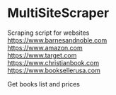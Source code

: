 # MultiSiteScraper

Scraping script for websites <br>
https://www.barnesandnoble.com <br>
https://www.amazon.com <br>
https://www.target.com <br>
https://www.christianbook.com <br>
https://www.booksellerusa.com <br>

Get books list and prices
